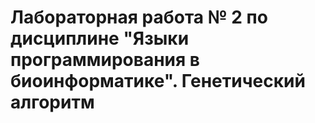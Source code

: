 # Лабораторная работа № 2 по дисциплине "Языки программирования в биоинформатике". Генетический алгоритм
